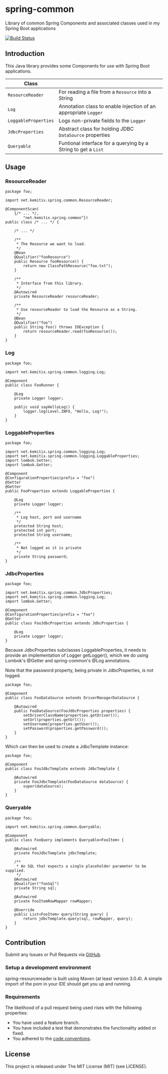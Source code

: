 # spring-common
Library of common Spring Components and associated classes used in my Spring Boot applications

[![Build Status](https://travis-ci.org/kemitix/spring-common.svg?branch=master)](https://travis-ci.org/kemitix/spring-common)

## Introduction

This Java library provides some Components for use with Spring Boot applications.

**Class**|&nbsp;
-----|-----
`ResourceReader` | For reading a file from a `Resource` into a String
`Log` | Annotation class to enable injection of an appropriate `Logger`
`LoggableProperties` | Logs non-private fields to the `Logger`
`JdbcProperties` | Abstract class for holding JDBC `DataSource` properties
`Queryable` | Funtional interface for a querying by a String to get a `List`

## Usage

### ResourceReader

    package foo;

    import net.kemitix.spring.common.ResourceReader;

    @ComponentScan(
        {/* ... */,
            "net.kemitix.spring.common"})
    public class /* ... */ {

        /* ... */

        /**
         * The Resource we want to load.
         */
        @Bean
        @Qualifier("fooResource")
        public Resource fooResource() {
            return new ClassPathResource("foo.txt");
        }

        /**
         * Interface from this library.
         */
        @Autowired
        private ResourceReader resourceReader;

        /**
         * Use resourceReader to load the Resource as a String.
         */
        @Bean
        @Qualifier("foo")
        public String foo() throws IOException {
            return resourceReader.read(fooResource());
        }
    }

### Log

    package foo;

    import net.kemitix.spring.common.logging.Log;

    @Component
    public class FooRunner {

        @Log
        private Logger logger;

        public void sayHelloLog() {
            logger.log(Level.INFO, "Hello, Log!");
        }
    }

### LoggableProperties

    package foo;

    import net.kemitix.spring.common.logging.Log;
    import net.kemitix.spring.common.logging.LoggableProperties;
    import lombok.Setter;
    import lombok.Getter;

    @Component
    @ConfigurationProperties(prefix = "foo")
    @Setter
    @Getter
    public FooProperties extends LoggableProperties {

        @Log
        private Logger logger;

        /**
         * Log host, port and username
         */
        protected String host;
        protected int port;
        protected String username;

        /**
         * Not logged as it is private
         */
        private String password;
    }

### JdbcProperties

    package foo;

    import net.kemitix.spring.common.JdbcProperties;
    import net.kemitix.spring.common.logging.Log;
    import lombok.Getter;

    @Component
    @ConfigurationProperties(prefix = "foo")
    @Getter
    public class FooJdbcProperties extends JdbcProperties {

        @Log
        private Logger logger;
    }

Because JdbcProperties subclasses LoggableProperties, it needs to provide an implementation of Logger getLogger(), which we do using Lombok's @Getter and spring-common's @Log annotations.

Note that the password property, being private in JdbcProperties, is not logged.

    package foo;

    @Component
    public class FooDataSource extends DriverManagerDataSource {

        @Autowired
        public FooDataSource(FooJdbcProperties properties) {
            setDriverClassName(properties.getDriver());
            setUrl(properties.getUrl());
            setUsername(properties.getUser());
            setPassword(properties.getPassword());
        }
    }

Which can then be used to create a JdbcTemplate instance:

    package foo;

    @Component
    public class FooJdbcTemplate extends JdbcTemplate {

        @Autowired
        private FooJdbcTemplate(FooDataSource dataSource) {
            super(dataSource);
        }
    }

### Queryable

    package foo;

    import net.kemitix.spring.common.Queryable;

    @Component
    public class FooQuery implements Queryable<FooItem> {

        @Autowired
        private FooJdbcTemplate jdbcTemplate;

        /**
         * An SQL that expects a single placeholder parameter to be supplied.
         */
        @Autowired
        @Qualifier("fooSql")
        private String sql;

        @Autowired
        private FooItemRowMapper rowMapper;

        @Override
        public List<FooItem> query(String query) {
            return jdbcTemplate.query(sql, rowMapper, query);
        }
    }

## Contribution

Submit any Issues or Pull Requests via [GitHub](https://github.com/kemitix/spring-common).

### Setup a development environment
spring-resourcereader is built using Maven (at least version 3.0.4).
A simple import of the pom in your IDE should get you up and running.

### Requirements
The likelihood of a pull request being used rises with the following properties:

- You have used a feature branch.
- You have included a test that demonstrates the functionality added or fixed.
- You adhered to the [code conventions](http://www.oracle.com/technetwork/java/javase/documentation/codeconvtoc-136057.html).

## License
This project is released under The MIT License (MIT) (see LICENSE).

